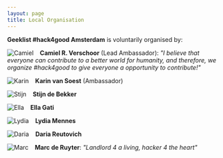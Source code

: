 ```yaml
---
layout: page
title: Local Organisation
---
```

**Geeklist \#hack4good Amsterdam** is voluntarily organised by:

<span><img src="{{ site.baseurl }}public/images/camiel.jpeg" style="float:left;padding-right:15px" alt="Camiel"/> **Camiel R. Verschoor** (Lead Ambassador): *"I believe that everyone can contribute to a better world for humanity, and therefore, we organize #hack4good to give everyone a opportunity to contribute!"* </span>

<span><img src="{{ site.baseurl }}public/images/placeHolder.jpg" style="float:left;padding-right:15px" alt="Karin"/> **Karin van Soest** (Ambassador)</span>

<span><img src="{{ site.baseurl }}public/images/placeHolder.jpg" style="float:left;padding-right:15px" alt="Stijn"/> **Stijn de Bekker**</span>

<span><img src="{{ site.baseurl }}public/images/ella.jpg" style="float:left;padding-right:15px" alt="Ella"/> **Ella Gati** </span>

<span><img src="{{ site.baseurl }}public/images/placeHolder.jpg" style="float:left;padding-right:15px" alt="Lydia"/> **Lydia Mennes**</span>

<span><img src="{{ site.baseurl }}public/images/placeHolder.jpg" style="float:left;padding-right:15px" alt="Daria"/> **Daria Reutovich**</span>

<span><img src="{{ site.baseurl }}public/images/marc.jpg" style="float:left;padding-right:15px" alt="Marc"/> **Marc de Ruyter**: *"Landlord 4 a living, hacker 4 the heart"* </span>
